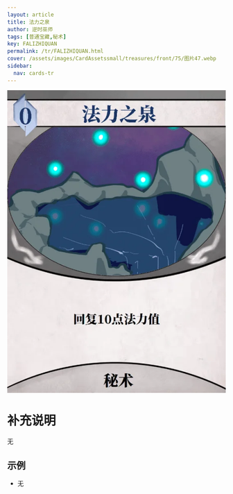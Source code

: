 ```yaml
---
layout: article
title: 法力之泉
author: 逆时巫师
tags: [普通宝藏,秘术]
key: FALIZHIQUAN
permalink: /tr/FALIZHIQUAN.html
cover: /assets/images/CardAssetssmall/treasures/front/75/图片47.webp
sidebar:
  nav: cards-tr
---
```

![](/assets/images/CardAssets/treasures/front/75/图片47.webp)

# 补充说明
无


## 示例
* 无